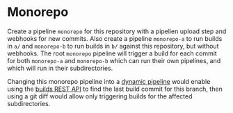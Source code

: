 # Monorepo

Create a pipeline `monorepo` for this repository with a pipelien upload step and webhooks for new commits. Also create a pipeline `monorepo-a` to run builds in `a/` and `monorepo-b` to run builds in `b/` against this repository, but without webhooks. The root `monorepo` pipeline will trigger a build for each commit for both `monorepo-a` and `monorepo-b` which can run their own pipelines, and which will run in their subdirectories.

Changing this monorepo pipeline into a [dynamic pipeline](https://buildkite.com/docs/pipelines/defining-steps#dynamic-pipelines) would enable using the [builds REST API](https://buildkite.com/docs/rest-api/builds) to find the last build commit for this branch, then using a git diff would allow only triggering builds for the affected subdirectories.
